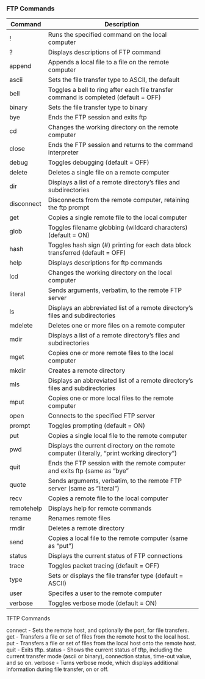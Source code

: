 

### FTP Commands

| Command     | Description |
| ----------- | ----------- |
| !           | Runs the specified command on the local computer|
| ?           | Displays descriptions of FTP command 
| append      | Appends a local file to a file on the remote computer |
| ascii       | Sets the file transfer type to ASCII, the default            |
| bell        | Toggles a bell to ring after each file transfer command is completed (default = OFF)     |
| binary      | Sets the file transfer type to binary        |
| bye         | Ends the FTP session and exits ftp |
| cd          | Changes the working directory on the remote computer |
| close       | Ends the FTP session and returns to the command interpreter       |
| debug       | Toggles debugging (default = OFF)        |
| delete      | Deletes a single file on a remote computer |
| dir         | Displays a list of a remote directory’s files and subdirectories |
| disconnect  | Disconnects from the remote computer, retaining the ftp prompt       |
| get         | Copies a single remote file to the local computer        |
| glob        | Toggles filename globbing (wildcard characters) (default = ON)     |
| hash        | Toggles hash sign (#) printing for each data block transferred (default = OFF)    |
| help        | Displays descriptions for ftp commands       |
| lcd         | Changes the working directory on the local computer        |
| literal     | Sends arguments, verbatim, to the remote FTP server     |
| ls          | Displays an abbreviated list of a remote directory’s files and subdirectories     |
| mdelete     | Deletes one or more files on a remote computer       |
| mdir        | Displays a list of a remote directory’s files and subdirectories        |
| mget        | Copies one or more remote files to the local computer     |
| mkdir       | Creates a remote directory     |
| mls         | Displays an abbreviated list of a remote directory’s files and subdirectories       |
| mput        | Copies one or more local files to the remote computer        |
| open        | Connects to the specified FTP server     |
| prompt      | Toggles prompting (default = ON)         |
| put         | Copies a single local file to the remote computer |
| pwd         | Displays the current directory on the remote computer (literally, “print working directory”) |
| quit        | Ends the FTP session with the remote computer and exits ftp (same as “bye”       |
| quote       | Sends arguments, verbatim, to the remote FTP server (same as “literal”)        |
| recv        | Copies a remote file to the local computer |
| remotehelp  | Displays help for remote commands |
| rename      | Renames remote files       |
| rmdir       | Deletes a remote directory        |
| send        | Copies a local file to the remote computer (same as “put”) |
| status      | Displays the current status of FTP connections |
| trace       | Toggles packet tracing (default = OFF)       |
| type        | Sets or displays the file transfer type (default = ASCII)        |
| user        | Specifes a user to the remote computer |
| verbose     | Toggles verbose mode (default = ON)



TFTP Commands

connect	- Sets the remote host, and optionally the port, for file transfers.
get	        - Transfers a file or set of files from the remote host to the local host.
put	        - Transfers a file or set of files from the local host onto the remote host.
quit	        - Exits tftp.
status	    - Shows the current status of tftp, including the current transfer mode (ascii or binary), connection status, time-out value, and so on.
verbose	 - Turns verbose mode, which displays additional information during file transfer, on or off.